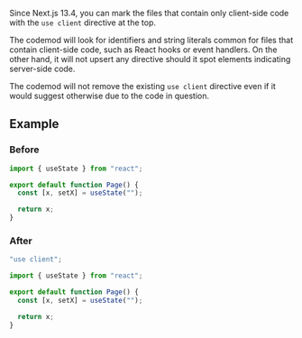 Since Next.js 13.4, you can mark the files that contain only client-side code with the `use client` directive at the top.

The codemod will look for identifiers and string literals common for files that contain client-side code, such as React hooks or event handlers. On the other hand, it will not upsert any directive should it spot elements indicating server-side code.

The codemod will not remove the existing `use client` directive even if it would suggest otherwise due to the code in question.

## Example

### Before

```jsx
import { useState } from "react";

export default function Page() {
  const [x, setX] = useState("");

  return x;
}
```

### After

```jsx
"use client";

import { useState } from "react";

export default function Page() {
  const [x, setX] = useState("");

  return x;
}
```
